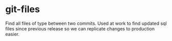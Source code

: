 # git-files
Find all files of type between two commits.  Used at work to find updated sql files since previous release so we can replicate changes to production easier.